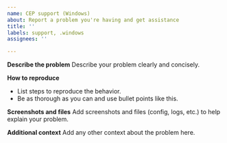 ```yaml
---
name: CEP support (Windows)
about: Report a problem you're having and get assistance
title: ''
labels: support, .windows
assignees: ''

---
```


**Describe the problem**
Describe your problem clearly and concisely.

**How to reproduce**
* List steps to reproduce the behavior.
* Be as thorough as you can and use bullet points like this.

**Screenshots and files**
Add screenshots and files (config, logs, etc.) to help explain your problem.

**Additional context**
Add any other context about the problem here.

